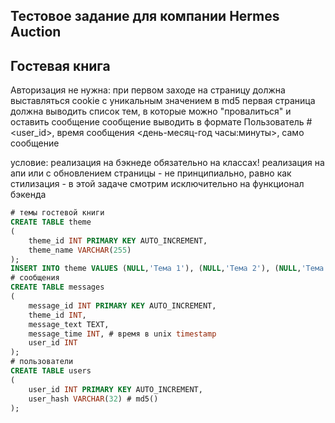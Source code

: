 ## Тестовое задание для компании Hermes Auction
## Гостевая книга
Авторизация не нужна: при первом заходе на страницу должна 
выставляться cookie с уникальным значением в md5 первая страница должна 
выводить список тем, в которые можно "провалиться" и оставить сообщение
сообщение выводить в формате Пользователь #<user_id>, 
время сообщения <день-месяц-год часы:минуты>, само сообщение  

условие: реализация на бэкнеде обязательно на классах!
реализация на апи или с обновлением страницы - не принципиально, 
равно как стилизация - в этой задаче смотрим исключительно 
на функционал бэкенда

```sql
# темы гостевой книги
CREATE TABLE theme
(
    theme_id INT PRIMARY KEY AUTO_INCREMENT,
    theme_name VARCHAR(255)
);
INSERT INTO theme VALUES (NULL,'Тема 1'), (NULL,'Тема 2'), (NULL,'Тема 3');
# сообщения
CREATE TABLE messages
(
    message_id INT PRIMARY KEY AUTO_INCREMENT,
    theme_id INT,
    message_text TEXT,
    message_time INT, # время в unix timestamp
    user_id INT
);
# пользователи
CREATE TABLE users
(
    user_id INT PRIMARY KEY AUTO_INCREMENT,
    user_hash VARCHAR(32) # md5()
);
```